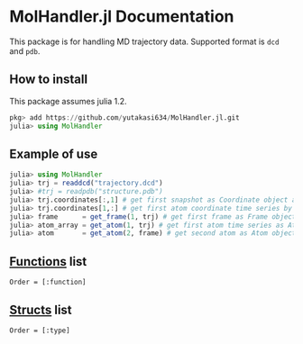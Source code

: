# MolHandler.jl Documentation

This package is for handling MD trajectory data.
Supported format is `dcd` and `pdb`.

## How to install
This package assumes julia 1.2.
```julia
pkg> add https://github.com/yutakasi634/MolHandler.jl.git
julia> using MolHandler
```

## Example of use
```julia
julia> using MolHandler
julia> trj = readdcd("trajectory.dcd")
julia> #trj = readpdb("structure.pdb")
julia> trj.coordinates[:,1] # get first snapshot as Coordinate object array.
julia> trj.coordinates[1,:] # get first atom coordinate time series by Coordinate object array.
julia> frame      = get_frame(1, trj) # get first frame as Frame object.
julia> atom_array = get_atom(1, trj) # get first atom time series as Atom array.
julia> atom       = get_atom(2, frame) # get second atom as Atom object.
```

## [Functions](@ref) list
```@index
Order = [:function]
```

## [Structs](@ref) list
```@index
Order = [:type]
```
